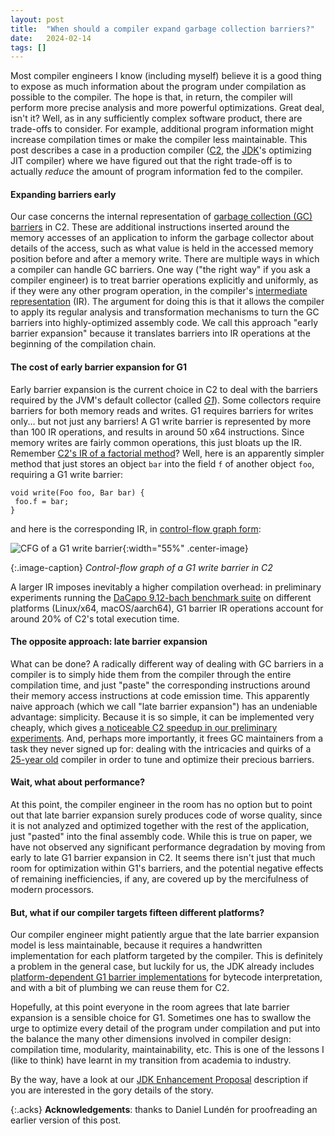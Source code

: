 ```yaml
---
layout: post
title:  "When should a compiler expand garbage collection barriers?"
date:   2024-02-14
tags: []
---
```


Most compiler engineers I know (including myself) believe it is a good thing to
expose as much information about the program under compilation as possible to
the compiler. The hope is that, in return, the compiler will perform more
precise analysis and more powerful optimizations. Great deal, isn't it? Well, as
in any sufficiently complex software product, there are trade-offs to consider.
For example, additional program information might increase compilation times or
make the compiler less maintainable. This post describes a case in a production
compiler
([C2](http://www.usenix.org/events/jvm01/full_papers/paleczny/paleczny.pdf), the
[JDK](https://openjdk.java.net/)'s optimizing JIT compiler) where we have
figured out that the right trade-off is to actually *reduce* the amount of
program information fed to the compiler.

#### Expanding barriers early

Our case concerns the internal representation of [garbage collection (GC)
barriers](https://www.iecc.com/gclist/GC-algorithms.html) in C2. These are
additional instructions inserted around the memory accesses of an application to
inform the garbage collector about details of the access, such as what value is
held in the accessed memory position before and after a memory write. There are
multiple ways in which a compiler can handle GC barriers. One way ("the right
way" if you ask a compiler engineer) is to treat barrier operations explicitly
and uniformly, as if they were any other program operation, in the compiler's
[intermediate
representation](http://cr.openjdk.java.net/~jrose/draft/code-media.html) (IR).
The argument for doing this is that it allows the compiler to apply its regular
analysis and transformation mechanisms to turn the GC barriers into
highly-optimized assembly code. We call this approach "early barrier expansion"
because it translates barriers into IR operations at the beginning of the
compilation chain.

#### The cost of early barrier expansion for G1

Early barrier expansion is the current choice in C2 to deal with the barriers
required by the JVM's default collector (called
*[G1](https://dl.acm.org/doi/10.1145/1029873.1029879)*). Some collectors require
barriers for both memory reads and writes. G1 requires barriers for writes
only... but not just any barriers! A G1 write barrier is represented by more
than 100 IR operations, and results in around 50 x64 instructions. Since memory
writes are fairly common operations, this just bloats up the IR. Remember [C2's
IR of a factorial
method](https://robcasloz.github.io/blog/assets/pdg-cfg-method.png)? Well, here
is an apparently simpler method that just stores an object `bar` into the field
`f` of another object `foo`, requiring a G1 write barrier:

```
void write(Foo foo, Bar bar) {
 foo.f = bar;
}
```

and here is the corresponding IR, in [control-flow graph
form](https://robcasloz.github.io/blog/2022/05/24/a-friendlier-visualization-of-javas-jit-compiler-based-on-control-flow.html):

![CFG of a G1 write barrier]({{site.url}}/assets/write-barrier.png){:width="55%" .center-image}

{:.image-caption}
*Control-flow graph of a G1 write barrier in C2*

A larger IR imposes inevitably a higher compilation overhead: in preliminary
experiments running the [DaCapo 9.12-bach benchmark
suite](https://www.dacapobench.org/) on different platforms (Linux/x64,
macOS/aarch64), G1 barrier IR operations account for around 20% of C2's total
execution time.

#### The opposite approach: late barrier expansion

What can be done? A radically different way of dealing with GC barriers in a
compiler is to simply hide them from the compiler through the entire compilation
time, and just "paste" the corresponding instructions around their memory access
instructions at code emission time. This apparently naive approach (which we
call "late barrier expansion") has an undeniable advantage: simplicity. Because
it is so simple, it can be implemented very cheaply, which gives [a noticeable
C2 speedup in our preliminary
experiments]({{site.url}}/assets/c2-speed-results.ods). And, perhaps more
importantly, it frees GC maintainers from a task they never signed up for:
dealing with the intricacies and quirks of a [25-year
old](https://en.wikipedia.org/wiki/HotSpot_(virtual_machine)#History) compiler
in order to tune and optimize their precious barriers.

#### Wait, what about performance?

At this point, the compiler engineer in the room has no option but to point out
that late barrier expansion surely produces code of worse quality, since it is
not analyzed and optimized together with the rest of the application, just
"pasted" into the final assembly code. While this is true on paper, we have not
observed any significant performance degradation by moving from early to late G1
barrier expansion in C2. It seems there isn't just that much room for
optimization within G1's barriers, and the potential negative effects of
remaining inefficiencies, if any, are covered up by the mercifulness of modern
processors.

#### But, what if our compiler targets fifteen different platforms?

Our compiler engineer might patiently argue that the late barrier expansion
model is less maintainable, because it requires a handwritten implementation for
each platform targeted by the compiler. This is definitely a problem in the
general case, but luckily for us, the JDK already includes [platform-dependent
G1 barrier
implementations](https://github.com/openjdk/jdk/blob/232d13688596e9a3c1145ee456dd5a6f7cd1223d/src/hotspot/cpu/x86/gc/g1/g1BarrierSetAssembler_x86.cpp#L163-L341)
for bytecode interpretation, and with a bit of plumbing we can reuse them for
C2.

Hopefully, at this point everyone in the room agrees that late barrier expansion
is a sensible choice for G1. Sometimes one has to swallow the urge to optimize
every detail of the program under compilation and put into the balance the many
other dimensions involved in compiler design: compilation time, modularity,
maintainability, etc. This is one of the lessons I (like to think) have learnt
in my transition from academia to industry.

By the way, have a look at our [JDK Enhancement
Proposal](https://bugs.openjdk.org/browse/JDK-8322295) description if you are
interested in the gory details of the story.

{:.acks}
**Acknowledgements**: thanks to Daniel Lundén for proofreading an earlier version of this post.
